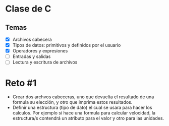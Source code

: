 # Clase de C

## Temas

- [x] Archivos cabecera
- [x] Tipos de datos: primitivos y definidos por el usuario
- [x] Operadores y expresiones
- [ ] Entradas y salidas
- [ ] Lectura y escritura de archivos

# Reto #1

- Crear dos archvos cabeceras, uno que devuelta el resultado de una formula su elección, y otro que imprima estos resultados.
- Definir una estructura (tipo de dato) el cual se usara para hacer los calculos. Por ejemplo si hace una formula para calcular velocidad, la estructura/s contendrá un atributo para el valor y otro para las unidades.
